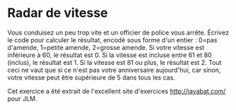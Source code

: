 # Radar de vitesse #
Vous conduisez un peu trop vite et un officier de police vous
arrête. Écrivez le code pour calculer le résultat, encodé sous forme d'un
entier : 0=pas d'amende, 1=petite amende, 2=grosse amende. Si votre vitesse
est inférieure à 60, le résultat est 0. Si la vitesse est incluse entre 61
et 80 (inclus), le résultat est 1. Si la vitesse est 81 ou plus, le résultat
est 2. Tout ceci ne vaut que si ce n'est pas votre anniversaire aujourd'hui,
car sinon, votre vitesse peut être supérieure de 5 dans tous les cas.

Cet exercice a été extrait de l'excellent site d'exercices
http://javabat.com/ pour JLM.


